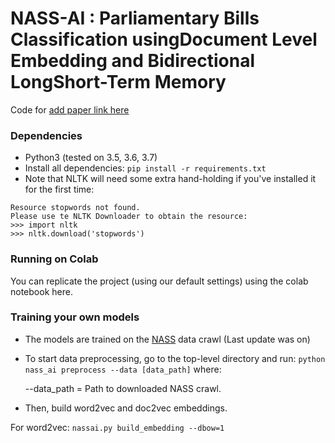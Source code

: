 # NASS-AI : Parliamentary Bills Classification usingDocument Level Embedding and Bidirectional LongShort-Term Memory

Code for [add paper link here]()


### Dependencies
* Python3 (tested on 3.5, 3.6, 3.7)
* Install all dependencies: `pip install -r requirements.txt`
* Note that NLTK will need some extra hand-holding if you've installed it for the first time: 
```
Resource stopwords not found.
Please use te NLTK Downloader to obtain the resource:
>>> import nltk
>>> nltk.download('stopwords')
```

### Running on Colab
You can replicate the project (using our default settings) using the colab notebook here.


### Training your own models

* The models are trained on the [NASS]() data crawl (Last update was on)
	
* To start data preprocessing, go to the top-level directory and run:
```python nass_ai preprocess --data [data_path]``` where:
    
    --data_path = Path to downloaded NASS crawl.
    
* Then, build word2vec and doc2vec embeddings.
        
For word2vec:
``
nassai.py build_embedding --dbow=1
``
    
